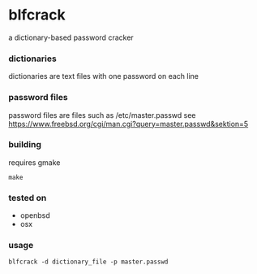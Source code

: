 # blfcrack
a dictionary-based password cracker

### dictionaries
dictionaries are text files with one password on each line

### password files
password files are files such as /etc/master.passwd 
see https://www.freebsd.org/cgi/man.cgi?query=master.passwd&sektion=5

### building 
requires gmake

    make

### tested on 
- openbsd
- osx

### usage
    blfcrack -d dictionary_file -p master.passwd


